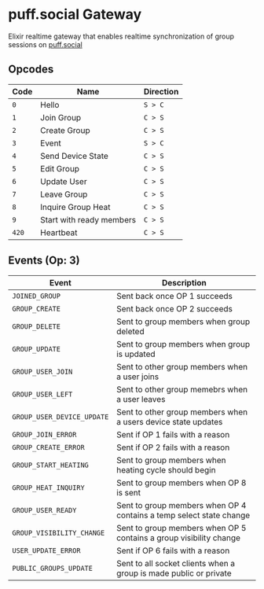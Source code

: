 # puff.social Gateway

Elixir realtime gateway that enables realtime synchronization of group sessions on [puff.social](https://puff.social)

## Opcodes

| Code   | Name                     | Direction |
| ------ | ------------------------ | --------- |
| `0`    | Hello                    | `S > C`   |
| `1`    | Join Group               | `C > S`   |
| `2`    | Create Group             | `C > S`   |
| `3`    | Event                    | `S > C`   |
| `4`    | Send Device State        | `C > S`   |
| `5`    | Edit Group               | `C > S`   |
| `6`    | Update User              | `C > S`   |
| `7`    | Leave Group              | `C > S`   |
| `8`    | Inquire Group Heat       | `C > S`   |
| `9`    | Start with ready members | `C > S`   |
| `420`  | Heartbeat                | `C > S`   |

## Events (Op: 3)

| Event                      | Description                                                         |
| -------------------------- | ------------------------------------------------------------------- |
| `JOINED_GROUP`             | Sent back once OP 1 succeeds                                        |
| `GROUP_CREATE`             | Sent back once OP 2 succeeds                                        |
| `GROUP_DELETE`             | Sent to group members when group deleted                            |
| `GROUP_UPDATE`             | Sent to group members when group is updated                         |
| `GROUP_USER_JOIN`          | Sent to other group members when a user joins                       |
| `GROUP_USER_LEFT`          | Sent to other group memebrs when a user leaves                      |
| `GROUP_USER_DEVICE_UPDATE` | Sent to other group members when a users device state updates       |
| `GROUP_JOIN_ERROR`         | Sent if OP 1 fails with a reason                                    |
| `GROUP_CREATE_ERROR`       | Sent if OP 2 fails with a reason                                    |
| `GROUP_START_HEATING`      | Sent to group members when heating cycle should begin               |
| `GROUP_HEAT_INQUIRY`       | Sent to group members when OP 8 is sent                             |
| `GROUP_USER_READY`         | Sent to group members when OP 4 contains a temp select state change |
| `GROUP_VISIBILITY_CHANGE`  | Sent to group members when OP 5 contains a group visibility change  |
| `USER_UPDATE_ERROR`        | Sent if OP 6 fails with a reason                                    |
| `PUBLIC_GROUPS_UPDATE`     | Sent to all socket clients when a group is made public or private   |

